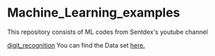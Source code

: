 # Machine_Learning_examples
This repository consists of ML codes from Sentdex's youtube channel

[digit_recognition](https://github.com/Zorro30/Machine_Learning_examples/blob/master/digit_recognition.py)
You can find the Data set [here.](https://www.kaggle.com/c/digit-recognizer/data)